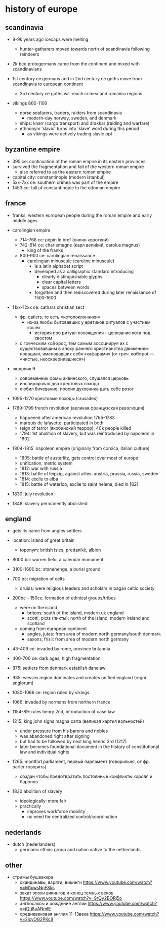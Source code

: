 # history of europe

## scandinavia

- 8-9k years ago icecaps were melting
  - hunter-gatherers moved towards north of scandinavia following reindeers
- 2k bce protogermans came from the continent and mixed with scandinavians
- 1st century ce germans and in 2nd century ce goths move from scandinavia to european continent
  - 3rd century ce goths will reach crimea and romainia regions

- vikings 800-1100
  - norse seafarers, traders, raiders from scandinavia
    - modern-day norway, sweden, and denmark
  - ships: knarr (cargo transport) and drakkar (raiding and warfare)
  - ethnonym 'slavic' turns into 'slave' word during this period
    - as vikings were actively trading slavic ppl


## byzantine empire

- 395 ce: continuation of the roman empire in its eastern provinces
- survived the fragmentation and fall of the western roman empire
  - also referred to as the eastern roman empire
- capital city: constantinople (modern istanbul)
- 5xx-7xx ce: southern crimea was part of the empire
- 1453 ce: fall of constantinople to the ottoman empire


## france

- franks: western european people during the roman empire and early middle ages
- carolingian empire
  - 714-768 ce: pépin le bref (пипин короткий)
  - 742-814 ce: charlemagne (карл вели́кий, carolus magnus)
    - king of the franks
  - 800-900 ce: carolingian renaissance
    - carolingian minuscule (caroline minuscule)
      - is a latin alphabet script
      - developed as a calligraphic standard introducing
        - clearly distinguishable glyphs
        - clear capital letters
        - spaces between words
      - forgotten and then rediscovered during later renaissance of 1500-1600

- 11xx-12xx ce: сathars christian sect
  - фр. catiers, то есть «котопоклонники» 
    - из-за якобы бытовавших у еретиков ритуалов с участием кошек
      - история про ритуал посвящения - целование кота под хвостом
  - с греческим καθαρος, тем самым ассоциируя их с существовавшим в эпоху раннего христианства движением новациан, именовавших себя «кафарами» (от греч. καθαροί — «чистые, неосквернившиеся»)

- людовик 9
  - современник фомы аквинского, слушался церковь
  - инспирировал два крестовых похода
  - любил бичевание, просил духовника дать себе розог

- 1095-1270 крестовые походы (crusades)

- 1789-1799 french revolution (великая французская революция)
  - happened after american revolution 1765-1783
  - marquis de lafayette: participated in both
  - reign of terror (якобинский террор), 40k people killed
  - 1794: 1st abolition of slavery, but was reintroduced by napoleon in 1802

- 1804-1815: napoleon empire (originally from corsica, italian culture)
  - 1805: battle of austerlitz, gets control over most of europe
  - unification, metric system
  - 1812: war with russia
  - 1813: battle of leipzig, against allies: austria, prussia, russia, sweden 
  - 1814: excile to elba
  - 1815: battle of waterloo, excile to saint helena, died in 1821

- 1830: july revolution
- 1848: slavery permanently abolished


## england

- gets its name from angles settlers
- location: island of great britain
  - toponym: british isles, prettanikē, albion

- 8000 bc: warren field, a calendar monument
- 3100-1600 bc: stonehenge, a burial ground

- 700 bc: migration of celts
  - druids: were religious leaders and scholars in pagan celtic society

- 200bc - 150ce: formation of ethnical groups/tribes
  - were on the island
    - britons: south of the island, modern uk england
    - scotti, picts (пикты): north of the island, modern ireland and scotland
  - coming from european continent
    - angles, jutes: from area of modern north germany/south denmark
    - saxons, frisii: from area of modern north germany

- 43-409 ce: invaded by rome, province britannia
- 400-700 ce: dark ages, high fragmentation
- 875: settlers from denmark establish danelaw
- 935: wessex region dominates and creates unified england (regni anglorum)
- 1030-1066 ce: region ruled by vikings
- 1066: invaded by normans from northern france
- 1154-89: rules henry 2nd, introduction of case law
- 1215: king john signs magna carta (великая хартия вольностей)
  - under pressure from his barons and nobles
  - was abandoned right after signing
  - but had to be followed by next king henric 3rd (1217)
  - later becomes foundational document in the history of constitutional law and individual rights
- 1265: montfort parliament, первый парламент (говорильня, от фр. parler говорить)
  - создан чтобы предотвратить постоянные конфликты короля и баронов

- 1830 abolition of slavery
  - ideologically: more fair
  - practically
    - improves workforce mobility
    - no need for centralized control/coordination


## nederlands

- dutch (nederlanders)
  - germanic ethnic group and nation native to the netherlands


## other

- стримы бушвакера
  - скандинавы, варяги, викинги https://www.youtube.com/watch?v=M1xwsNqF8ks
  - закат эпохи викингов и конец темных веков https://www.youtube.com/watch?v=9rQy2BORj5o
  - англосаксы и рождение англии https://www.youtube.com/watch?v=jQtj8uANmIE
  - средневековая англия 11-13века https://www.youtube.com/watch?v=2ixyOG2PKc8
